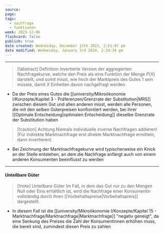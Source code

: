 ```yaml
---
source: 
page: 
tags:
  - nachfrage
  - funktionen
week: 2023-12-06
flashcard: false
publish: true
date created: Wednesday, December 13th 2023, 2:51:07 pm
date modified: Wednesday, January 3rd 2024, 2:24:34 pm
---
```

***

> [!abstract] Definition 
> Invertierte Version der aggregierten Nachfragekurve, welche den Preis als eine Funktion der Menge $P(X)$ darstellt, und somit misst, wie hoch der Marktpreis des Gutes 1 sein müsste, damit $X$ Einheiten davon nachgefragt werden.

- Da der Preis eines Gutes die [[university/Mikroökonomie I/Konzepte/Kapitel 3 - Präferenzen/Grenzrate der Substitution|MRS]] zwischen diesem Gut und allen anderen misst, werden alle Personen, die mit den selben Güterpreisen konfrontiert werden, bei ihrer [[Optimale Entscheidung|optimalen Entscheidung]] dieselbe Grenzrate der Substitution haben

> [!caution] Achtung 
> Niemals individuelle inverse Nachfragen addieren! (Für indirekte Marktnachfrage erst direkte Marktnachfrage ermitteln, dann invertieren)

- Bei Zeichnung der Marktnachfragekurve wird typischerweise ein Knick an der Stelle entstehen, an dem die Nachfrage anfängt auch von einem anderen Konsumenten beeinflusst zu werden

***
#### Unteilbare Güter

> [!note] Unteilbare Güter
> Im Fall, in dem das Gut nur zu den Mengen Null oder Eins erhältlich ist, wird die Nachfrage einer Konsumentin vollständig durch ihren [[Vorbehaltspreise|Vorbehaltspreis]] dargestellt.

- In diesem Fall ist die [[university/Mikroökonomie I/Konzepte/Kapitel 15 - Marktnachfrage/Marktnachfrage|Marktnachfrage]] "negativ geneigt", da eine Senkung des Preises die Zahl der Konsumentinnen erhöhen muss, die bereit sind, zumindest diesen Preis zu zahlen
